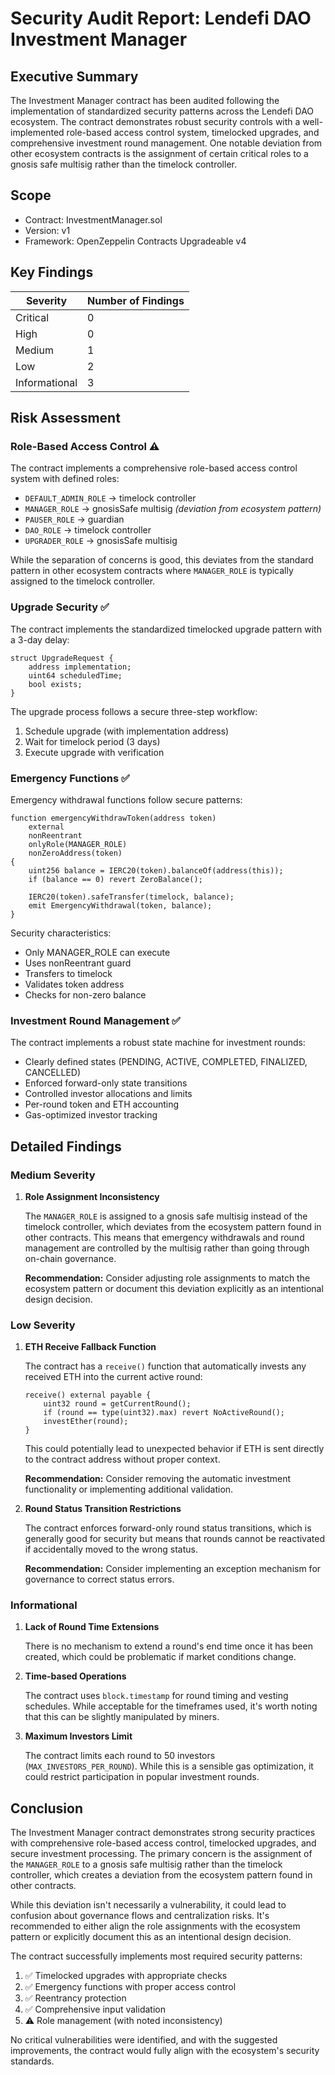 # Security Audit Report: Lendefi DAO Investment Manager

## Executive Summary

The Investment Manager contract has been audited following the implementation of standardized security patterns across the Lendefi DAO ecosystem. The contract demonstrates robust security controls with a well-implemented role-based access control system, timelocked upgrades, and comprehensive investment round management. One notable deviation from other ecosystem contracts is the assignment of certain critical roles to a gnosis safe multisig rather than the timelock controller.

## Scope

- Contract: InvestmentManager.sol
- Version: v1
- Framework: OpenZeppelin Contracts Upgradeable v4

## Key Findings

| Severity | Number of Findings |
|----------|-------------------|
| Critical | 0                 |
| High     | 0                 |
| Medium   | 1                 |
| Low      | 2                 |
| Informational | 3           |

## Risk Assessment

### Role-Based Access Control ⚠️
The contract implements a comprehensive role-based access control system with defined roles:

- `DEFAULT_ADMIN_ROLE` → timelock controller
- `MANAGER_ROLE` → gnosisSafe multisig *(deviation from ecosystem pattern)*
- `PAUSER_ROLE` → guardian
- `DAO_ROLE` → timelock controller
- `UPGRADER_ROLE` → gnosisSafe multisig 

While the separation of concerns is good, this deviates from the standard pattern in other ecosystem contracts where `MANAGER_ROLE` is typically assigned to the timelock controller.

### Upgrade Security ✅
The contract implements the standardized timelocked upgrade pattern with a 3-day delay:

```solidity
struct UpgradeRequest {
    address implementation;
    uint64 scheduledTime;
    bool exists;
}
```

The upgrade process follows a secure three-step workflow:
1. Schedule upgrade (with implementation address)
2. Wait for timelock period (3 days)
3. Execute upgrade with verification

### Emergency Functions ✅
Emergency withdrawal functions follow secure patterns:

```solidity
function emergencyWithdrawToken(address token) 
    external 
    nonReentrant 
    onlyRole(MANAGER_ROLE) 
    nonZeroAddress(token)
{
    uint256 balance = IERC20(token).balanceOf(address(this));
    if (balance == 0) revert ZeroBalance();

    IERC20(token).safeTransfer(timelock, balance);
    emit EmergencyWithdrawal(token, balance);
}
```

Security characteristics:
- Only MANAGER_ROLE can execute
- Uses nonReentrant guard
- Transfers to timelock
- Validates token address
- Checks for non-zero balance

### Investment Round Management ✅
The contract implements a robust state machine for investment rounds:

- Clearly defined states (PENDING, ACTIVE, COMPLETED, FINALIZED, CANCELLED)
- Enforced forward-only state transitions
- Controlled investor allocations and limits
- Per-round token and ETH accounting
- Gas-optimized investor tracking

## Detailed Findings

### Medium Severity

1. **Role Assignment Inconsistency**
   
   The `MANAGER_ROLE` is assigned to a gnosis safe multisig instead of the timelock controller, which deviates from the ecosystem pattern found in other contracts. This means that emergency withdrawals and round management are controlled by the multisig rather than going through on-chain governance.
   
   **Recommendation:** Consider adjusting role assignments to match the ecosystem pattern or document this deviation explicitly as an intentional design decision.

### Low Severity

1. **ETH Receive Fallback Function**
   
   The contract has a `receive()` function that automatically invests any received ETH into the current active round:
   
   ```solidity
   receive() external payable {
       uint32 round = getCurrentRound();
       if (round == type(uint32).max) revert NoActiveRound();
       investEther(round);
   }
   ```
   
   This could potentially lead to unexpected behavior if ETH is sent directly to the contract address without proper context.
   
   **Recommendation:** Consider removing the automatic investment functionality or implementing additional validation.

2. **Round Status Transition Restrictions**
   
   The contract enforces forward-only round status transitions, which is generally good for security but means that rounds cannot be reactivated if accidentally moved to the wrong status.
   
   **Recommendation:** Consider implementing an exception mechanism for governance to correct status errors.

### Informational

1. **Lack of Round Time Extensions**
   
   There is no mechanism to extend a round's end time once it has been created, which could be problematic if market conditions change.

2. **Time-based Operations**
   
   The contract uses `block.timestamp` for round timing and vesting schedules. While acceptable for the timeframes used, it's worth noting that this can be slightly manipulated by miners.

3. **Maximum Investors Limit**
   
   The contract limits each round to 50 investors (`MAX_INVESTORS_PER_ROUND`). While this is a sensible gas optimization, it could restrict participation in popular investment rounds.

## Conclusion

The Investment Manager contract demonstrates strong security practices with comprehensive role-based access control, timelocked upgrades, and secure investment processing. The primary concern is the assignment of the `MANAGER_ROLE` to a gnosis safe multisig rather than the timelock controller, which creates a deviation from the ecosystem pattern found in other contracts.

While this deviation isn't necessarily a vulnerability, it could lead to confusion about governance flows and centralization risks. It's recommended to either align the role assignments with the ecosystem pattern or explicitly document this as an intentional design decision.

The contract successfully implements most required security patterns:
1. ✅ Timelocked upgrades with appropriate checks
2. ✅ Emergency functions with proper access control
3. ✅ Reentrancy protection
4. ✅ Comprehensive input validation
5. ⚠️ Role management (with noted inconsistency)

No critical vulnerabilities were identified, and with the suggested improvements, the contract would fully align with the ecosystem's security standards.